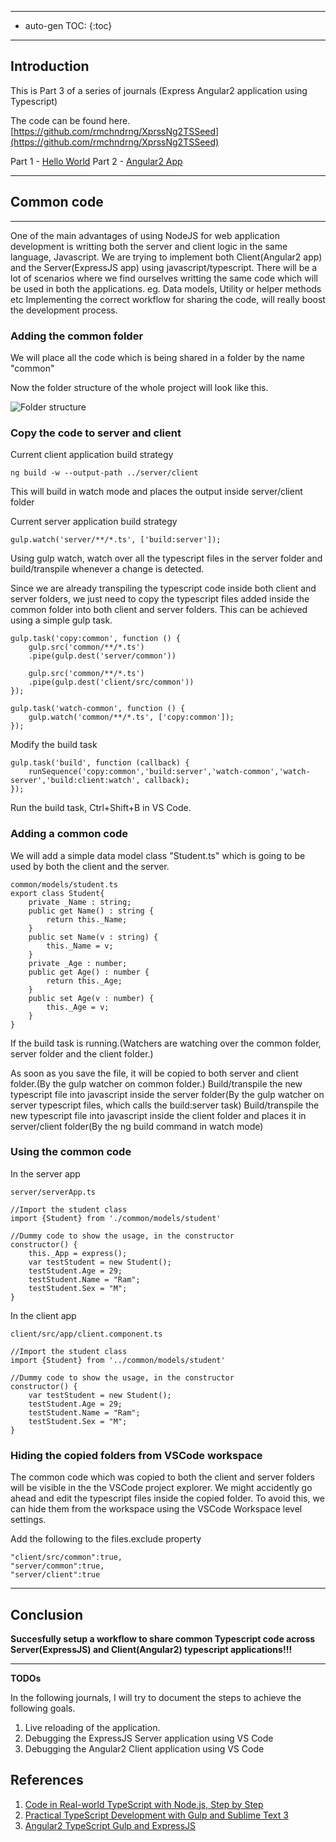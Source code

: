 ----------
* auto-gen TOC:
{:toc}

----------

## Introduction
This is Part 3 of a series of journals (Express Angular2 application using Typescript)

The code can be found here. [https://github.com/rmchndrng/XprssNg2TSSeed](https://github.com/rmchndrng/XprssNg2TSSeed)

Part 1 - [Hello World]({{site.baseurl}}/2016/04/23/express-angular2-application-using-typescript-server-setup.html)
Part 2 - [Angular2 App]({{site.baseurl}}/2016/05/18/express-angular2-application-using-typescript-Angular2-application.html)


----------

## Common code

----------
One of the main advantages of using NodeJS for web application development is writting both the server and client logic in the same language, Javascript.
We are trying to implement both Client(Angular2 app) and the Server(ExpressJS app) using javascript/typescript. 
There will be a lot of scenarios where we find ourselves writting the same code which will be used in both the applications. eg. Data models, Utility or helper methods etc
Implementing the correct workflow for sharing the code, will really boost the development process.

### Adding the common folder

We will place all the code which is being shared in a folder by the name "common"

Now the folder structure of the whole project will look like this.

![Folder structure]({{site.baseurl}}/assets/imgs/xpressng2tsseed/9.JPG)
	
### Copy the code to server and client

Current client application build strategy

	ng build -w --output-path ../server/client

This will build in watch mode and places the output inside server/client folder

Current server application build strategy

	gulp.watch('server/**/*.ts', ['build:server']);
	
Using gulp watch, watch over all the typescript files in the server folder and build/transpile whenever a change is detected.

Since we are already transpiling the typescript code inside both client and server folders, we just need to copy the typescript files added inside the common folder into both client and server folders.
This can be achieved using a simple gulp task.

	gulp.task('copy:common', function () {
    	gulp.src('common/**/*.ts')        
    	.pipe(gulp.dest('server/common'))
    	
		gulp.src('common/**/*.ts')        
    	.pipe(gulp.dest('client/src/common'))
	});
	
	gulp.task('watch-common', function () {
    	gulp.watch('common/**/*.ts', ['copy:common']);
	});
	
Modify the build task

	gulp.task('build', function (callback) {
    	runSequence('copy:common','build:server','watch-common','watch-server','build:client:watch', callback);
	});
	
Run the build task, Ctrl+Shift+B in VS Code.

### Adding a common code

We will add a simple data model class "Student.ts" which is going to be used by both the client and the server.

	common/models/student.ts
	export class Student{
    	private _Name : string;
    	public get Name() : string {
			return this._Name;
    	}
    	public set Name(v : string) {
			this._Name = v;
    	}    
		private _Age : number;
		public get Age() : number {
			return this._Age;
		}
		public set Age(v : number) {
			this._Age = v;
		}
	}
	
If the build task is running.(Watchers are watching over the common folder, server folder and the client folder.)
	
As soon as you save the file, it will be copied to both server and client folder.(By the gulp watcher on common folder.)
Build/transpile the new typescript file into javascript inside the server folder(By the gulp watcher on server typescript files, which calls the build:server task)
Build/transpile the new typescript file into javascript inside the client folder and places it in server/client folder(By the ng build command in watch mode)

### Using the common code

In the server app

	server/serverApp.ts
	
	//Import the student class
	import {Student} from './common/models/student'
	
	//Dummy code to show the usage, in the constructor
	constructor() {
		this._App = express();
		var testStudent = new Student();
		testStudent.Age = 29;
		testStudent.Name = "Ram";
		testStudent.Sex = "M";
    }
	
In the client app

	client/src/app/client.component.ts
	
	//Import the student class
	import {Student} from '../common/models/student'
	
	//Dummy code to show the usage, in the constructor
	constructor() {
		var testStudent = new Student();
		testStudent.Age = 29;
		testStudent.Name = "Ram";
		testStudent.Sex = "M";
	}

### Hiding the copied folders from VSCode workspace

The common code which was copied to both the client and server folders will be visible in the the VSCode project explorer. We might accidently go ahead and edit the typescript files inside the copied folder.
To avoid this, we can hide them from the workspace using the VSCode Workspace level settings.

Add the following to the files.exclude property

	"client/src/common":true,
	"server/common":true,
	"server/client":true
	
----------

## Conclusion

**Succesfully setup a workflow to share common Typescript code across Server(ExpressJS) and Client(Angular2) typescript applications!!!**

----------

**TODOs**

In the following journals, I will try to document the steps to achieve the following goals.

1. Live reloading of the application.
2. Debugging the ExpressJS Server application using VS Code
3. Debugging the Angular2 Client application using VS Code

## References

1. [Code in Real-world TypeScript with Node.js, Step by Step](https://vane.life/2015/11/22/code-in-real-world-typescript-step-by-step/)
2. [Practical TypeScript Development with Gulp and Sublime Text 3](https://www.airpair.com/typescript/posts/typescript-development-with-gulp-and-sublime-text)
3. [Angular2 TypeScript Gulp and ExpressJS](http://blog.edenmsg.com/angular2-typescript-gulp-and-expressjs/)